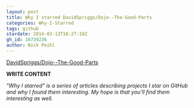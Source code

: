 ```yaml
---
layout: post
title: Why I starred DavidSpriggs/Dojo--The-Good-Parts
categories: Why-I-Starred
tags: github
stardate: 2014-03-13T18:27:18Z
gh_id: 16739236
author: Nick Peihl
---
```


[DavidSpriggs/Dojo--The-Good-Parts](https://github.com/DavidSpriggs/Dojo--The-Good-Parts)

**WRITE CONTENT**

*"Why I starred" is a series of articles describing projects I star on GitHub and why I found them interesting. My hope is that you'll find them interesting as well.*

